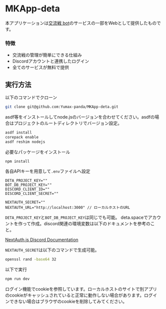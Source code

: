# MKApp-deta

本アプリケーションは[交流戦 bot](https://discord.com/oauth2/authorize?client_id=1038322985146273853&permissions=854027660408&scope=bot%20applications.commands)のサービスの一部をWebとして提供したものです。

### 特徴

- 交流戦の管理が簡単にできる仕組み
- Discordアカウントと連携したログイン
- 全てのサービスが無料で提供

## 実行方法

以下のコマンドでクローン

```bash
git clone git@github.com:Yumax-panda/MKApp-deta.git
```

asdf等をインストールしてnode.jsのバージョンを合わせてください。asdfの場合はプロジェクトのルートディレクトリでバージョン設定。

```bash
asdf install
corepack enable
asdf reshim nodejs
```

必要なパッケージをインストール

```bash
npm install
```

各自APIキーを用意して`.env`ファイルへ設定

```env
DETA_PROJECT_KEY=""
BOT_DB_PROJECT_KEY=""
DISCORD_CLIENT_ID=""
DISCORD_CLIENT_SECRET=""

NEXTAUTH_SECRET=""
NEXTAUTH_URL="http://localhost:3000" // ローカルホストのURL
```

`DETA_PROJECT_KEY`と`BOT_DB_PROJECT_KEY`は同じでも可能。
deta.spaceでアカウントを作って作成。discord関連の環境変数は以下のドキュメントを参考のこと。

[NextAuth.js Discord Documentation](https://next-auth.js.org/providers/discord)

`NEXTAUTH_SECRET`は以下のコマンドで生成可能。

```bash
openssl rand -base64 32
```

以下で実行

```bash
npm run dev
```

ログイン機能でcookieを参照しています。ローカルホストのサイトで別アプリのcookieがキャッシュされていると正常に動作しない場合があります。ログインできない場合はブラウザのcookieを削除してみてください。
